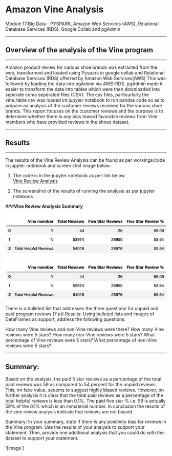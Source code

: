 # Amazon Vine Analysis
Module 17:Big Data - PYSPARK, Amazon Web Services (AWS), Relational Database Services (RDS), Google Collab and pgAdmin  
___

## Overview of the analysis of the Vine program
___
Amazon product review for various shoe brands was extracted from the web, transformed and loaded using Pyspark in google collab and Relational Database Services (RDS) offerred by Amazon Web Services(AWS) This was followed by loading the data into pgAdmin via AWS-RDS. pgAdmin made it easier to transform the data into tables which were then downloaded into seperate coma seperated files (CSV). The csv files, particurlarly the vine_table csv was loaded int jupyter notebook to run pandas code so as to prepare an analysis of the customer reviews received for the various shoe brands. This report focuses on the customer reviews and the purpose is to determine whether there is any bias toward favorable reviews from Vine members who have provided reviews in the shoes dataset.

___

## Results
___

The results of the Vine Review Analysis can be found as per workings/code in jupyter notebook and screen shot image below:
1.	The code is in the jupyter notebook as per link below  
[Vine Review Analysis](https://github.com/fareenamughal/Amazon_Vine_Analysis/blob/e2969ebdbdb0a006a33f47d4bdcb041815554a6d/VIne_Review_Analysis.ipynb)

2. The screenshot of the results of running the analysis as per jupyter notebook. 

###**Vine Review Analysis Summary**

![Vine Review Analysis Summary](https://github.com/fareenamughal/Amazon_Vine_Analysis/blob/e3b5d5f6a68fb391bc722a0250988404df9d4591/Resources/images/Vine_Review_Analysis_Summary.png)


![Vine Review Analysis Summary](https://github.com/fareenamughal/Amazon_Vine_Analysis/blob/e3b5d5f6a68fb391bc722a0250988404df9d4591/Resources/images/Vine_Review_Analysis_Summary.png)

There is a bulleted list that addresses the three questions for unpaid and paid program reviews (7 pt)
Results: Using bulleted lists and images of DataFrames as support, address the following questions:

How many Vine reviews and non-Vine reviews were there?
How many Vine reviews were 5 stars? How many non-Vine reviews were 5 stars?
What percentage of Vine reviews were 5 stars? What percentage of non-Vine reviews were 5 stars?


___

## Summary:

Based on the analysis, the paid 5 star reviews as a percentage of the total paid reviews was 59 as compared to 54 percent for the unpaid reviews. This, on face value, seeems to suggest highly biased reviews. However, on further analysis it is clear that the total paid reviews as a percentage of the total helpful reviews is less than 0.1%. The paid five star % i.e. 59 is actually 59% of the 0.1% which is an immaterial number. In conclusion the results of the vine review analysis indicate that reviews are not biased.






Summary: In your summary, state if there is any positivity bias for reviews in the Vine program. Use the results of your analysis to support your statement. Then, provide one additional analysis that you could do with the dataset to support your statement.


![image [ 
